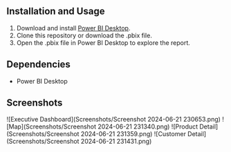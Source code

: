 ## Installation and Usage
1. Download and install [Power BI Desktop](https://powerbi.microsoft.com/desktop/).
2. Clone this repository or download the .pbix file.
3. Open the .pbix file in Power BI Desktop to explore the report.

## Dependencies
- Power BI Desktop

## Screenshots

![Executive Dashboard](Screenshots/Screenshot 2024-06-21 230653.png)
![Map](Screenshots/Screenshot 2024-06-21 231340.png)
![Product Detail](Screenshots/Screenshot 2024-06-21 231359.png)
![Customer Detail](Screenshots/Screenshot 2024-06-21 231431.png)

